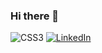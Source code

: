 ### Hi there 👋

![CSS3](https://img.shields.io/badge/css3-%231572B6.svg?style=for-the-badge&logo=css3&logoColor=white)
[![LinkedIn](https://img.shields.io/badge/kleeio-%230077B5.svg?style=for-the-badge&logo=linkedin&logoColor=white)](https://www.linkedin.com/in/kleeio/)


<!--
**kleemeo/kleemeo** is a ✨ _special_ ✨ repository because its `README.md` (this file) appears on your GitHub profile.

Here are some ideas to get you started:

- 🔭 I’m currently working on ...
- 🌱 I’m currently learning ...
- 👯 I’m looking to collaborate on ...
- 🤔 I’m looking for help with ...
- 💬 Ask me about ...
- 📫 How to reach me: ...
- 😄 Pronouns: ...
- ⚡ Fun fact: ...
-->
